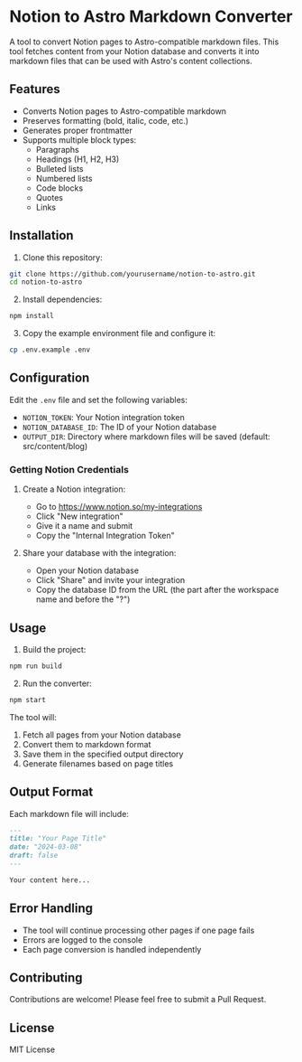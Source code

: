 # Notion to Astro Markdown Converter

A tool to convert Notion pages to Astro-compatible markdown files. This tool fetches content from your Notion database and converts it into markdown files that can be used with Astro's content collections.

## Features

- Converts Notion pages to Astro-compatible markdown
- Preserves formatting (bold, italic, code, etc.)
- Generates proper frontmatter
- Supports multiple block types:
  - Paragraphs
  - Headings (H1, H2, H3)
  - Bulleted lists
  - Numbered lists
  - Code blocks
  - Quotes
  - Links

## Installation

1. Clone this repository:
```bash
git clone https://github.com/yourusername/notion-to-astro.git
cd notion-to-astro
```

2. Install dependencies:
```bash
npm install
```

3. Copy the example environment file and configure it:
```bash
cp .env.example .env
```

## Configuration

Edit the `.env` file and set the following variables:

- `NOTION_TOKEN`: Your Notion integration token
- `NOTION_DATABASE_ID`: The ID of your Notion database
- `OUTPUT_DIR`: Directory where markdown files will be saved (default: src/content/blog)

### Getting Notion Credentials

1. Create a Notion integration:
   - Go to https://www.notion.so/my-integrations
   - Click "New integration"
   - Give it a name and submit
   - Copy the "Internal Integration Token"

2. Share your database with the integration:
   - Open your Notion database
   - Click "Share" and invite your integration
   - Copy the database ID from the URL (the part after the workspace name and before the "?")

## Usage

1. Build the project:
```bash
npm run build
```

2. Run the converter:
```bash
npm start
```

The tool will:
1. Fetch all pages from your Notion database
2. Convert them to markdown format
3. Save them in the specified output directory
4. Generate filenames based on page titles

## Output Format

Each markdown file will include:

```markdown
---
title: "Your Page Title"
date: "2024-03-08"
draft: false
---

Your content here...
```

## Error Handling

- The tool will continue processing other pages if one page fails
- Errors are logged to the console
- Each page conversion is handled independently

## Contributing

Contributions are welcome! Please feel free to submit a Pull Request.

## License

MIT License